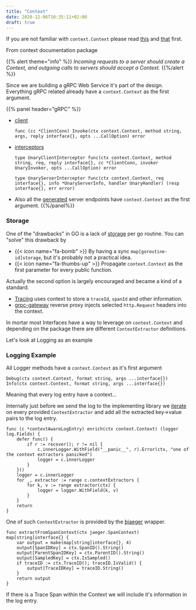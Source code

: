 ```yaml
---
title: "Context"
date: 2020-12-06T10:35:11+02:00
draft: true
---
```


If you are not familiar with `context.Context` please read [this](https://golang.org/pkg/context/) and [that](https://blog.golang.org/context) first.

From context documentation package

{{% alert theme="info" %}} *Incoming requests to a server should create a Context, and outgoing calls to servers should accept a Context.* {{%/alert %}}

Since we are building a gRPC Web Service it's part of the design.
Everything gRPC related already have a `context.Context` as the first argument.

{{% panel header="gRPC" %}}

- [client](https://github.com/grpc/grpc-go/blob/master/call.go#L29)

    ```golang
    func (cc *ClientConn) Invoke(ctx context.Context, method string, args, reply interface{}, opts ...CallOption) error
    ```

- [interceptors](https://github.com/grpc/grpc-go/blob/master/interceptor.go)

    ```golang
    type UnaryClientInterceptor func(ctx context.Context, method string, req, reply interface{}, cc *ClientConn, invoker UnaryInvoker, opts ...CallOption) error

    type UnaryServerInterceptor func(ctx context.Context, req interface{}, info *UnaryServerInfo, handler UnaryHandler) (resp interface{}, err error)
    ```

- Also all the [generated](https://github.com/golang/protobuf/blob/master/protoc-gen-go/grpc/grpc.go) server endpoints have `context.Context` as the first argument.
{{%/panel%}}

### Storage

One of the "drawbacks" in GO is a lack of [storage](https://github.com/golang/go/issues/21355) per go routine.
You can "solve" this drawback by

- {{< icon name="fa-bomb" >}} By having a sync `map[goroutine-id]storage`, but it's probably not a practical idea.
- {{< icon name="fa-thumbs-up" >}} Propagate `context.Context` as the first parameter for every public function.

Actually the second option is largely encouraged and became a kind of a standard.

- [Tracing](https://github.com/opentracing/opentracing-go/blob/master/gocontext.go) uses context to store a `traceId`, `spanId` and other information.
- [grpc-gateway](https://github.com/grpc-ecosystem/grpc-gateway) reverse proxy injects selected `http.Request` headers into the context.

In mortar most Interfaces have a way to leverage on `context.Context` and depending on the package there are different `ContextExtractor` definitions.

Let's look at Logging as an example

### Logging Example

All Logger methods have a `context.Context` as it's first argument

```golang
Debug(ctx context.Context, format string, args ...interface{})
Info(ctx context.Context, format string, args ...interface{})
```

Meaning that every log entry have a context...

Internally just before we send the log to the implementing library we [iterate](https://github.com/go-masonry/mortar/blob/master/logger/context_logger.go#L82) on every provided `ContextExtractor` and add all the extracted key->value pairs to the log entry.

```golang
func (c *contextAwareLogEntry) enrich(ctx context.Context) (logger log.Fields) {
	defer func() {
		if r := recover(); r != nil {
			c.innerLogger.WithField("__panic__", r).Error(ctx, "one of the context extractors panicked")
			logger = c.innerLogger
		}
	}()
	logger = c.innerLogger
	for _, extractor := range c.contextExtractors {
		for k, v := range extractor(ctx) {
			logger = logger.WithField(k, v)
		}
	}
	return
}
```

One of such `ContextExtractor` is provided by the [bjaeger](https://github.com/go-masonry/bjaeger/blob/master/utils.go#L37) wrapper.

```golang
func extractFromSpanContext(ctx jaeger.SpanContext) map[string]interface{} {
	var output = make(map[string]interface{}, 4)
	output[SpanIDKey] = ctx.SpanID().String()
	output[ParentSpanIDKey] = ctx.ParentID().String()
	output[SampledKey] = ctx.IsSampled()
	if traceID := ctx.TraceID(); traceID.IsValid() {
		output[TraceIDKey] = traceID.String()
	}
	return output
}
```

If there is a Trace Span within the Context we will include it's information in the log entry.